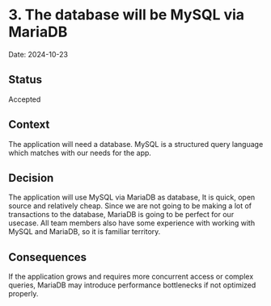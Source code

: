 # 3. The database will be MySQL via MariaDB

Date: 2024-10-23

## Status

Accepted

## Context

The application will need a database. MySQL is a structured query language which matches with our needs for the app.

## Decision

The application will use MySQL via MariaDB as database, It is quick, open source and relatively cheap. Since we are not going to be making a lot of transactions to the database, MariaDB is going to be perfect for our usecase. All team members also have some experience with working with MySQL and MariaDB, so it is familiar territory.

## Consequences

If the application grows and requires more concurrent access or complex queries, MariaDB may introduce performance bottlenecks if not optimized properly.
